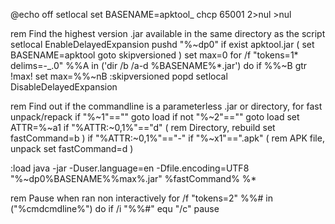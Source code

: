 @echo off
setlocal
set BASENAME=apktool_
chcp 65001 2>nul >nul

rem Find the highest version .jar available in the same directory as the script
setlocal EnableDelayedExpansion
pushd "%~dp0"
if exist apktool.jar (
    set BASENAME=apktool
    goto skipversioned
)
set max=0
for /f "tokens=1* delims=-_.0" %%A in ('dir /b /a-d %BASENAME%*.jar') do if %%~B gtr !max! set max=%%~nB
:skipversioned
popd
setlocal DisableDelayedExpansion

rem Find out if the commandline is a parameterless .jar or directory, for fast unpack/repack
if "%~1"=="" goto load
if not "%~2"=="" goto load
set ATTR=%~a1
if "%ATTR:~0,1%"=="d" (
    rem Directory, rebuild
    set fastCommand=b
)
if "%ATTR:~0,1%"=="-" if "%~x1"==".apk" (
    rem APK file, unpack
    set fastCommand=d
)

:load
java -jar -Duser.language=en -Dfile.encoding=UTF8 "%~dp0%BASENAME%%max%.jar" %fastCommand% %*

rem Pause when ran non interactively
for /f "tokens=2" %%# in ("%cmdcmdline%") do if /i "%%#" equ "/c" pause

